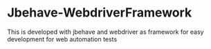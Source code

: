# Jbehave-WebdriverFramework
This is developed with jbehave and webdriver as framework for easy development for web automation tests
